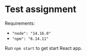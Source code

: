 # Test assignment

Requirements:
* `"node": "14.16.0"`
* `"npm": "6.14.11"`

Run `npm start` to get start React app.
